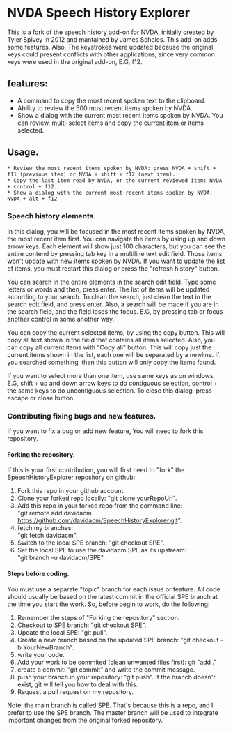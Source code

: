 # NVDA Speech History Explorer

This is a fork of the speech history add-on for NVDA, initially created by Tyler Spivey in 2012 and mantained by James Scholes. This add-on adds some features.
Also, The keystrokes were updated because the original keys could present conflicts with other applications, since very common keys were used in the original add-on, E.G, f12.

## features:

* A command to copy the most recent spoken text to the clipboard.
* Ability to review the 500 most recent items spoken by NVDA.
* Show a dialog with the current most recent items spoken by NVDA. You can review, multi-select items and copy the current item or items selected.

## Usage.
	
	* Review the most recent items spoken by NVDA: press NVDA + shift + f11 (previous item) or NVDA + shift + f12 (next item).
	* Copy the last item read by NVDA, or the current reviewed item: NVDA + control + f12.
	* Show a dialog with the current most recent items spoken by NVDA: NVDA + alt + f12

### Speech history elements.

In this dialog, you will be focused in the most recent items spoken by NVDA, the most recent item first. You can navigate the items by using up and down arrow keys. Each element will show just 100 characters, but you can see the entire contend by pressing tab key in a multiline text edit field. Those items won't update with new items spoken by NVDA. If you want to update the list of items, you must restart this dialog or press the "refresh history" button.

You can search in the entire elements in the search edit field. Type some letters or words and then, press enter. The list of items will be updated according to your search. To clean the search, just clean the text in the search edit field, and press enter. Also, a search will be made if you are in the search field, and the field loses the focus. E.G, by pressing tab or focus another control in some another way.

You can copy the current selected items, by using the copy button. This will copy all text shown in the field that contains all items selected.
Also, you can copy all current items with "Copy all" button. This will copy just the current items shown in the list, each one will be separated by a newline. If you searched something, then this button will only copy the items found.

If you want to select more than one item, use same keys as on windows. E.G, shift + up and down arrow keys to do contiguous selection, control + the same keys to do uncontiguous selection.
To close this dialog, press escape or close button.


### Contributing fixing bugs and new features.
  If you want to fix a bug or add new feature, You will need to fork this repository.

  #### Forking the repository.
  If this is your first contribution, you will first need to "fork" the SpeechHistoryExplorer repository on github:

  1. Fork this repo in your github account.
  2. Clone your forked repo locally: "git clone yourRepoUrl".
  3. Add this repo in your forked repo from the command line:  
  "git remote add davidacm https://github.com/davidacm/SpeechHistoryExplorer.git".
  4. fetch my branches:  
  "git fetch davidacm".
  5. Switch to the local SPE branch: "git checkout SPE".
  6. Set the local SPE to use the davidacm  SPE as its upstream:  
  "git branch -u davidacm/SPE".  

#### Steps before coding.
  You must use a separate "topic" branch for each issue or feature. All code should usually be based on the latest commit in the official SPE branch at the time you start the work.
  So, before begin to work, do the following:

  1. Remember the steps of "Forking the repository" section.
  2. Checkout to SPE branch: "git checkout SPE".
  3. Update the local SPE: "git pull".
  4. Create a new branch based on the updated SPE branch: "git checkout -b YourNewBranch".
  5. write your code.
  6. Add your work to be commited (clean unwanted files first): git "add ."
  7. create a commit: "git commit" and write the commit message.
  8. push your branch in your repository: "git push". if the branch doesn't exist, git will tell you how to deal with this.
  9. Request a pull request on my repository.

Note: the main branch is called SPE. That's because this is a repo, and I prefer to use the SPE branch. The master branch will be used to integrate important changes from the original forked repository.
